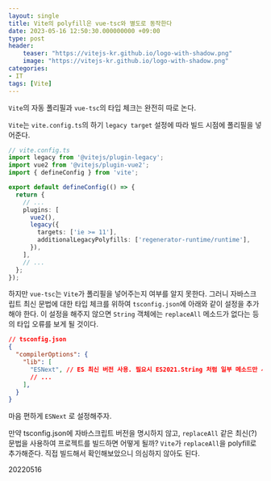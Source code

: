 ```yaml
---
layout: single
title: Vite의 polyfill은 vue-tsc와 별도로 동작한다
date: 2023-05-16 12:50:30.000000000 +09:00
type: post
header:
    teaser: "https://vitejs-kr.github.io/logo-with-shadow.png"
    image: "https://vitejs-kr.github.io/logo-with-shadow.png"
categories:
- IT
tags: [Vite]
---
```


`Vite`의 자동 폴리필과 `vue-tsc`의 타입 체크는 완전히 따로 논다. 

`Vite`는 `vite.config.ts`의 하기 `legacy target` 설정에 따라 빌드 시점에 폴리필을 넣어준다.

```typescript
// vite.config.ts
import legacy from '@vitejs/plugin-legacy';
import vue2 from '@vitejs/plugin-vue2';
import { defineConfig } from 'vite';

export default defineConfig(() => {
  return {
    // ...
    plugins: [
      vue2(),
      legacy({
        targets: ['ie >= 11'],
        additionalLegacyPolyfills: ['regenerator-runtime/runtime'],
      }),
    ], 
    // ...
  };
});
```

하지만 `vue-tsc`는 `Vite`가 폴리필을 넣어주는지 여부를 알지 못한다. 그러니 자바스크립트 최신 문법에 대한 타입 체크를 위하여 `tsconfig.json`에 아래와 같이 설정을 추가해야 한다. 이 설정을 해주지 않으면 `String` 객체에는 `replaceAll` 메소드가 없다는 등의 타입 오류를 보게 될 것이다.


```json
// tsconfig.json
{
  "compilerOptions": {
    "lib": [
      "ESNext", // ES 최신 버전 사용. 필요시 ES2021.String 처럼 일부 메소드만 사용 가능
      // ...
    ],
  }
}
```

마음 편하게 `ESNext` 로 설정해주자.

만약 tsconfig.json에 자바스크립트 버전을 명시하지 않고, `replaceAll` 같은 최신(?) 문법을 사용하여 프로젝트를 빌드하면 어떻게 될까? `Vite`가 `replaceAll`을 polyfill로 추가해준다. 직접 빌드해서 확인해보았으니 의심하지 않아도 된다.

20220516
